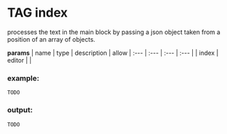 
# TAG index

processes the text in the main block by passing a json object taken from a position of an array of objects.


**params**
    | name | type  | description | allow
    | :--- | :---  | :---        | :---       |
    | index | editor  |   | 



### example:
```
TODO

```

### output:
```
TODO
```


